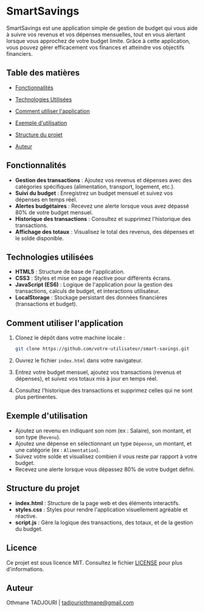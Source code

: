# SmartSavings

SmartSavings est une application simple de gestion de budget qui vous aide à suivre vos revenus et vos dépenses mensuelles, tout en vous alertant lorsque vous approchez de votre budget limite. Grâce à cette application, vous pouvez gérer efficacement vos finances et atteindre vos objectifs financiers.

## Table des matières
- [Fonctionnalités](#fonctionnalités)
- [Technologies Utilisées](#technologies-utilisées)
- [Comment utiliser l'application](#comment-utiliser-l'application)
- [Exemple d'utilisation](#exemple-d'utilisation)
- [Structure du projet](#structure-duprojet)


- [Auteur](#auteur)

## Fonctionnalités

- **Gestion des transactions** : Ajoutez vos revenus et dépenses avec des catégories spécifiques (alimentation, transport, logement, etc.).
- **Suivi du budget** : Enregistrez un budget mensuel et suivez vos dépenses en temps réel.
- **Alertes budgétaires** : Recevez une alerte lorsque vous avez dépassé 80% de votre budget mensuel.
- **Historique des transactions** : Consultez et supprimez l'historique des transactions.
- **Affichage des totaux** : Visualisez le total des revenus, des dépenses et le solde disponible.

## Technologies utilisées

- **HTML5** : Structure de base de l'application.
- **CSS3** : Styles et mise en page réactive pour différents écrans.
- **JavaScript (ES6)** : Logique de l'application pour la gestion des transactions, calculs de budget, et interactions utilisateur.
- **LocalStorage** : Stockage persistant des données financières (transactions et budget).

## Comment utiliser l'application

1. Clonez le dépôt dans votre machine locale :
    ```bash
    git clone https://github.com/votre-utilisateur/smart-savings.git
    ```
2. Ouvrez le fichier `index.html` dans votre navigateur.

3. Entrez votre budget mensuel, ajoutez vos transactions (revenus et dépenses), et suivez vos totaux mis à jour en temps réel.

4. Consultez l'historique des transactions et supprimez celles qui ne sont plus pertinentes.

## Exemple d'utilisation

- Ajoutez un revenu en indiquant son nom (ex : Salaire), son montant, et son type (`Revenu`).
- Ajoutez une dépense en sélectionnant un type `Dépense`, un montant, et une catégorie (ex : `Alimentation`).
- Suivez votre solde et visualisez combien il vous reste par rapport à votre budget.
- Recevez une alerte lorsque vous dépassez 80% de votre budget défini.

## Structure du projet

- **index.html** : Structure de la page web et des éléments interactifs.
- **styles.css** : Styles pour rendre l'application visuellement agréable et réactive.
- **script.js** : Gère la logique des transactions, des totaux, et de la gestion du budget.

## Licence

Ce projet est sous licence MIT. Consultez le fichier [LICENSE](LICENSE) pour plus d'informations.

## Auteur

Othmane TADJOURI | tadjouriothmane@gmail.com



